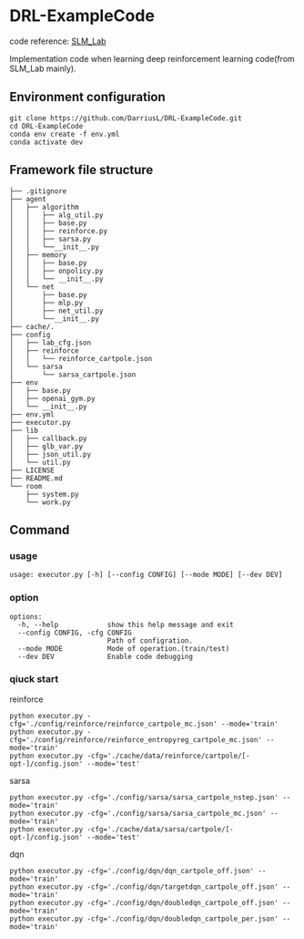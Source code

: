 # DRL-ExampleCode

code reference: [SLM_Lab](https://github.com/kengz/SLM-Lab)

Implementation code when learning deep reinforcement learning code(from SLM_Lab mainly).

## Environment configuration

```shell
git clone https://github.com/DarriusL/DRL-ExampleCode.git
cd DRL-ExampleCode
conda env create -f env.yml
conda activate dev
```





## Framework file structure

```
├── .gitignore
├── agent
│	├── algorithm
│	│	├── alg_util.py
│	│	├── base.py
│	│	├── reinforce.py
│	│	├── sarsa.py
│	│	└──__init__.py
│	├── memory
│	│	├── base.py
│	│	├── onpolicy.py
│	│	└── __init__.py
│	└── net
│		├── base.py
│		├── mlp.py
│		├── net_util.py
│		└──__init__.py
├── cache/.
├── config
│	├── lab_cfg.json
│	├── reinforce
│	│	└── reinforce_cartpole.json
│	└── sarsa
│		└── sarsa_cartpole.json
├── env
│	├── base.py
│	├── openai_gym.py
│	└── __init__.py
├── env.yml
├── executor.py
├── lib
│	├── callback.py
│	├── glb_var.py
│	├── json_util.py
│	└── util.py
├── LICENSE
├── README.md
└── room
	├── system.py
	└── work.py

```





## Command

### usage

```shell
usage: executor.py [-h] [--config CONFIG] [--mode MODE] [--dev DEV]
```

### option

```shell
options:
  -h, --help            show this help message and exit
  --config CONFIG, -cfg CONFIG
                        Path of configration.
  --mode MODE           Mode of operation.(train/test)
  --dev DEV             Enable code debugging
```



### qiuck start

reinforce

```shell
python executor.py -cfg='./config/reinforce/reinforce_cartpole_mc.json' --mode='train'
python executor.py -cfg='./config/reinforce/reinforce_entropyreg_cartpole_mc.json' --mode='train'
python executor.py -cfg='./cache/data/reinforce/cartpole/[-opt-]/config.json' --mode='test'
```

sarsa

```shell
python executor.py -cfg='./config/sarsa/sarsa_cartpole_nstep.json' --mode='train'
python executor.py -cfg='./config/sarsa/sarsa_cartpole_mc.json' --mode='train'
python executor.py -cfg='./cache/data/sarsa/cartpole/[-opt-]/config.json' --mode='test'
```

dqn

```shell
python executor.py -cfg='./config/dqn/dqn_cartpole_off.json' --mode='train'
python executor.py -cfg='./config/dqn/targetdqn_cartpole_off.json' --mode='train'
python executor.py -cfg='./config/dqn/doubledqn_cartpole_off.json' --mode='train'
python executor.py -cfg='./config/dqn/doubledqn_cartpole_per.json' --mode='train'
```

